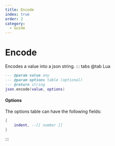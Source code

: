 ```yaml
---
title: Encode
index: true
order: 2
category:
  - Guide
---
```


# Encode
Encodes a value into a json string.
::: tabs
@tab Lua
```lua
--- @param value any
--- @param options table (optional)
--- @return string
json.encode(value, options)
```
#### Options
The options table can have the following fields:
```lua
{
    indent, --[[ number ]]
}
```
:::